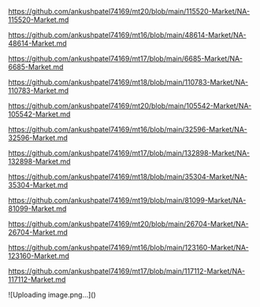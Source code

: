 <p><a href="https://github.com/ankushpatel74169/mt20/blob/main/115520-Market/NA-115520-Market.md">https://github.com/ankushpatel74169/mt20/blob/main/115520-Market/NA-115520-Market.md</a></p><p><a href="https://github.com/ankushpatel74169/mt16/blob/main/48614-Market/NA-48614-Market.md">https://github.com/ankushpatel74169/mt16/blob/main/48614-Market/NA-48614-Market.md</a></p><p><a href="https://github.com/ankushpatel74169/mt17/blob/main/6685-Market/NA-6685-Market.md">https://github.com/ankushpatel74169/mt17/blob/main/6685-Market/NA-6685-Market.md</a></p><p><a href="https://github.com/ankushpatel74169/mt18/blob/main/110783-Market/NA-110783-Market.md">https://github.com/ankushpatel74169/mt18/blob/main/110783-Market/NA-110783-Market.md</a></p><p><a href="https://github.com/ankushpatel74169/mt20/blob/main/105542-Market/NA-105542-Market.md">https://github.com/ankushpatel74169/mt20/blob/main/105542-Market/NA-105542-Market.md</a></p><p><a href="https://github.com/ankushpatel74169/mt16/blob/main/32596-Market/NA-32596-Market.md">https://github.com/ankushpatel74169/mt16/blob/main/32596-Market/NA-32596-Market.md</a></p><p><a href="https://github.com/ankushpatel74169/mt17/blob/main/132898-Market/NA-132898-Market.md">https://github.com/ankushpatel74169/mt17/blob/main/132898-Market/NA-132898-Market.md</a></p><p><a href="https://github.com/ankushpatel74169/mt18/blob/main/35304-Market/NA-35304-Market.md">https://github.com/ankushpatel74169/mt18/blob/main/35304-Market/NA-35304-Market.md</a></p><p><a href="https://github.com/ankushpatel74169/mt19/blob/main/81099-Market/NA-81099-Market.md">https://github.com/ankushpatel74169/mt19/blob/main/81099-Market/NA-81099-Market.md</a></p><p><a href="https://github.com/ankushpatel74169/mt20/blob/main/26704-Market/NA-26704-Market.md">https://github.com/ankushpatel74169/mt20/blob/main/26704-Market/NA-26704-Market.md</a></p><p><a href="https://github.com/ankushpatel74169/mt16/blob/main/123160-Market/NA-123160-Market.md">https://github.com/ankushpatel74169/mt16/blob/main/123160-Market/NA-123160-Market.md</a></p><p><a href="https://github.com/ankushpatel74169/mt17/blob/main/117112-Market/NA-117112-Market.md">https://github.com/ankushpatel74169/mt17/blob/main/117112-Market/NA-117112-Market.md</a></p>
![Uploading image.png…]()
